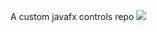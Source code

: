 A custom javafx controls repo
[![](https://jitpack.io/v/RealThanhpv/fxcontrol.svg)](https://jitpack.io/#RealThanhpv/fxcontrol)
